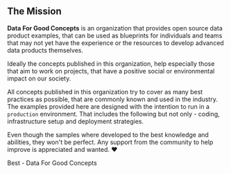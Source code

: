 ## The Mission

**Data For Good Concepts** is an organization that provides open source data product examples, that can be used as blueprints for individuals and teams that may not yet have the experience or the resources to develop advanced data products themselves. 

Ideally the concepts published in this organization, help especially those that aim to work on projects, that have a positive social or environmental impact on our society. 

All concepts published in this organization try to cover as many best practices as possible, that are commonly known and used in the industry. The examples provided here are designed with the intention to run in a `production` environment. That includes the following but not only - coding, infrastructure setup  and deployment strategies. 

Even though the samples where developed to the best knowledge and abilities, they won't be perfect. Any support from the community to help improve is appreciated and wanted.  ❤️

Best - Data For Good Concepts 
